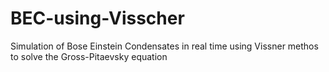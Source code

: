 # BEC-using-Visscher

 Simulation of Bose Einstein Condensates in real time using Vissner methos to solve the Gross-Pitaevsky equation
